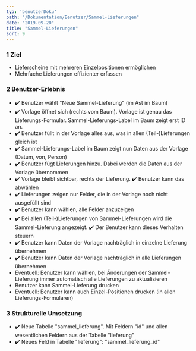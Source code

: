 ```yaml
---
typ: 'benutzerDoku'
path: "/Dokumentation/Benutzer/Sammel-Lieferungen"
date: "2019-09-20"
title: "Sammel-Lieferungen"
sort: 9
---
```


### 1	Ziel
- Lieferscheine mit mehreren Einzelpositionen ermöglichen
- Mehrfache Lieferungen effizienter erfassen

### 2	Benutzer-Erlebnis
- :heavy_check_mark: Benutzer wählt "Neue Sammel-Lieferung" (im Ast im Baum)
- :heavy_check_mark: Vorlage öffnet sich (rechts vom Baum). Vorlage ist genau das Lieferungs-Formular. Sammel-Lieferungs-Label im Baum zeigt erst ID an.
- :heavy_check_mark: Benutzer füllt in der Vorlage alles aus, was in allen (Teil-)Lieferungen gleich ist
- :heavy_check_mark: Sammel-Lieferungs-Label im Baum zeigt nun Daten aus der Vorlage (Datum, von, Person)
- :heavy_check_mark: Benutzer fügt Lieferungen hinzu. Dabei werden die Daten aus der Vorlage übernommen
- :heavy_check_mark: Vorlage bleibt sichtbar, rechts der Lieferung. :heavy_check_mark: Benutzer kann das abwählen
- :heavy_check_mark: Lieferungen zeigen nur Felder, die in der Vorlage noch nicht ausgefüllt sind
- :heavy_check_mark: Benutzer kann wählen, alle Felder anzuzeigen
- :heavy_check_mark: Bei allen (Teil-)Lieferungen von Sammel-Lieferungen wird die Sammel-Lieferung angezeigt. :heavy_check_mark: Der Benutzer kann dieses Verhalten steuern
- :heavy_check_mark: Benutzer kann Daten der Vorlage nachträglich in einzelne Lieferung übernehmen
- :heavy_check_mark: Benutzer kann Daten der Vorlage nachträglich in alle Lieferungen übernehmen
- Eventuell: Benutzer kann wählen, bei Änderungen der Sammel-Lieferung immer automatisch alle Lieferungen zu aktualisieren
- Benutzer kann Sammel-Lieferung drucken
- Eventuell: Benutzer kann auch Einzel-Positionen drucken (in allen Lieferungs-Formularen)

### 3 Strukturelle Umsetzung
- :heavy_check_mark: Neue Tabelle "sammel_lieferung". Mit Feldern "id" und allen wesentlichen Feldern aus der Tabelle "lieferung"
- :heavy_check_mark: Neues Feld in Tabelle "lieferung": "sammel_lieferung_id"
